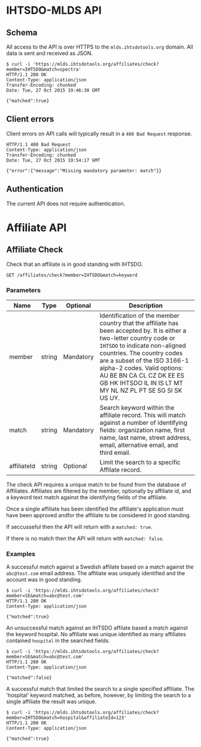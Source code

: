 # IHTSDO-MLDS API

## Schema

All access to the API is over HTTPS to the `mlds.ihtsdotools.org` domain. All data is sent and received as JSON.

```
$ curl -i 'https://mlds.ihtsdotools.org/affiliates/check?member=IHTSDO&match=spectra'
HTTP/1.1 200 OK
Content-Type: application/json
Transfer-Encoding: chunked
Date: Tue, 27 Oct 2015 19:46:30 GMT

{"matched":true}
```

## Client errors

Client errors on API calls will typically result in a `400 Bad Request` response.

```
HTTP/1.1 400 Bad Request
Content-Type: application/json
Transfer-Encoding: chunked
Date: Tue, 27 Oct 2015 19:54:17 GMT

{"error":{"message":"Missing mandatory parameter: match"}}
```

## Authentication

The current API does not require authentication.

# Affiliate API

## Affiliate Check

Check that an affiliate is in good standing with IHTSDO.

```
GET /affiliates/check?member=IHTSDO&match=keyword
```

### Parameters

| Name | Type | Optional | Description |
| ---- | ---- | -------- | ----------- |
| member | string | Mandatory | Identification of the member country that the affiliate has been accepted by. It is either a two-letter country code or `IHTSDO` to indicate non-aligned countries. The country codes are a subset of the ISO 3166-1 alpha-2 codes. Valid options: AU BE BN CA CL CZ DK EE ES GB HK IHTSDO IL IN IS LT MT MY NL NZ PL PT SE SG SI SK US UY. |
| match | string | Mandatory | Search keyword within the affiliate record. This will match against a number of identifying fields: organization name, first name, last name, street address, email, alternative email, and third email. |
| affiliateId | string | Optional | Limit the search to a specific Affilate record. |

The check API requires a unique match to be found from the database of Affiliates. Affiliates are filtered by the member, optionally by affiliate id, and a keyword text match against the identifying fields of the affiliate.

Once a single affiliate has been identified the affiliate's application must have been approved andfor the affiliate to be considered in good standing.

If seccusseful then the API will return with a `matched: true`.

If there is no match then the API will return with `matched: false`.

### Examples

A successful match against a Swedish affilate based on a match against the `abc@test.com` email address. The affiliate was uniquely identified and the account was in good standing.

```
$ curl -i 'https://mlds.ihtsdotools.org/affiliates/check?member=SE&match=abc@test.com'
HTTP/1.1 200 OK
Content-Type: application/json

{"matched":true}
```

An unsuccessful match against an IHTSDO affilate based a match against the keyword hospital. No affiliate was unique identified as many affiliates contained `hospital` in the searched fields.

```
$ curl -i 'https://mlds.ihtsdotools.org/affiliates/check?member=SE&match=abc@test.com'
HTTP/1.1 200 OK
Content-Type: application/json

{"matched":false}
```

A successful match that limited the search to a single specified affiliate. The 'hospital' keyword matched, as before, however, by limiting the search to a single affiliate the result was unique.

```
$ curl -i 'https://mlds.ihtsdotools.org/affiliates/check?member=IHTSDO&match=hospital&affiliateId=123'
HTTP/1.1 200 OK
Content-Type: application/json

{"matched":true}
```
